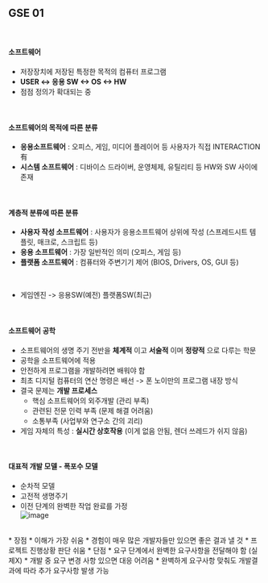 ## GSE 01
<br/>

#### 소프트웨어
* 저장장치에 저장된 특정한 목적의 컴퓨터 프로그램
* __USER <-> 응용 SW <-> OS <-> HW__
* 점점 정의가 확대되는 중  
<br/>

#### 소프트웨어의 목적에 따른 분류
* __응용소프트웨어__ : 오피스, 게임, 미디어 플레이어 등 사용자가 직접 INTERACTION 有
* __시스템 소프트웨어__ : 디바이스 드라이버, 운영체제, 유틸리티 등 HW와 SW 사이에 존재
<br/>

#### 계층적 분류에 따른 분류
* __사용자 작성 소프트웨어__ : 사용자가 응용소프트웨어 상위에 작성 (스프레드시트 템플릿, 매크로, 스크립트 등)
* __응용 소프트웨어__ : 가장 일반적인 의미 (오피스, 게임 등)
* __플랫폼 소프트웨어__ : 컴퓨터와 주변기기 제어 (BIOS, Drivers, OS, GUI 등)  
<br/>

* 게임엔진 -> 응용SW(예전) 플랫폼SW(최근)
<br/>

#### 소프트웨어 공학
* 소프트웨어의 생명 주기 전반을 __체계적__ 이고 __서술적__ 이며 __정량적__ 으로 다루는 학문
* 공학을 소프트웨어에 적용
* 안전하게 프로그램을 개발하려면 배워야 함
* 최초 디지털 컴퓨터의 연산 명령은 배선 -> 폰 노이만의 프로그램 내장 방식
* 결국 문제는 __개발 프로세스__
  * 핵심 소프트웨어의 외주개발 (관리 부족)
  * 관련된 전문 인력 부족 (문제 해결 어려움)
  * 소통부족 (사업부와 연구소 간의 괴리)
* 게임 자체의 특성 : __실시간 상호작용__ (이게 없음 안됨, 렌더 쓰레드가 쉬지 않음)  
<br/>

#### 대표적 개발 모델 - 폭포수 모델
* 순차적 모델
* 고전적 생명주기
* 이전 단계의 완벽한 작업 완료를 가정  
 ![image](https://github.com/MiyeongEom/All_Study/assets/112458035/a0e66537-1316-41a3-a79a-2e1d8bd1bd78)  
<br/>
* 장점
  * 이해가 가장 쉬움
  * 경험이 매우 많은 개발자들만 있으면 좋은 결과 낼 것
  * 프로젝트 진행상황 판단 쉬움  
* 단점
  * 요구 단계에서 완벽한 요구사항을 전달해야 함 (실제X)
  * 개발 중 요구 변경 사항 있으면 대응 어려움
  * 완벽하게 요구사항 맞춰도 개발결과에 따라 추가 요구사항 발생 가능  
